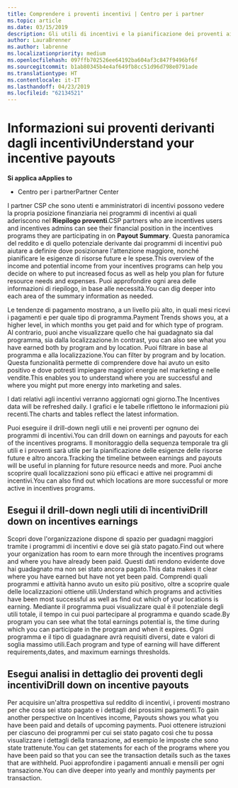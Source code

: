 ```yaml
---
title: Comprendere i proventi incentivi | Centro per i partner
ms.topic: article
ms.date: 03/15/2019
description: Gli utili di incentivi e la pianificazione dei proventi aiuterà la pianificazione futura.
author: LauraBrenner
ms.author: labrenne
ms.localizationpriority: medium
ms.openlocfilehash: 097ffb702526ee64192ba604af3c847f9496bf6f
ms.sourcegitcommit: b1ab80345b4e4af649fb8cc51d96d798e0791ade
ms.translationtype: HT
ms.contentlocale: it-IT
ms.lasthandoff: 04/23/2019
ms.locfileid: "62134521"
---
```

# <a name="understand-your-incentive-payouts"></a><span data-ttu-id="3fe74-103">Informazioni sui proventi derivanti dagli incentivi</span><span class="sxs-lookup"><span data-stu-id="3fe74-103">Understand your incentive payouts</span></span>

<span data-ttu-id="3fe74-104">**Si applica a**</span><span class="sxs-lookup"><span data-stu-id="3fe74-104">**Applies to**</span></span>

-  <span data-ttu-id="3fe74-105">Centro per i partner</span><span class="sxs-lookup"><span data-stu-id="3fe74-105">Partner Center</span></span>


<span data-ttu-id="3fe74-106">I partner CSP che sono utenti e amministratori di incentivi possono vedere la propria posizione finanziaria nei programmi di incentivi ai quali aderiscono nel **Riepilogo proventi**.</span><span class="sxs-lookup"><span data-stu-id="3fe74-106">CSP partners who are incentives users and incentives admins can see their financial position in the incentives programs they are participating in on **Payout Summary**.</span></span> <span data-ttu-id="3fe74-107">Questa panoramica del reddito e di quello potenziale derivante dai programmi di incentivi può aiutare a definire dove posizionare l'attenzione maggiore, nonché pianificare le esigenze di risorse future e le spese.</span><span class="sxs-lookup"><span data-stu-id="3fe74-107">This overview of the income and potential income from your incentives programs can help you decide on where to put increased focus as well as help you plan for future resource needs and expenses.</span></span> <span data-ttu-id="3fe74-108">Puoi approfondire ogni area delle informazioni di riepilogo, in base alle necessità.</span><span class="sxs-lookup"><span data-stu-id="3fe74-108">You can dig deeper into each area of the summary information as needed.</span></span> 

<span data-ttu-id="3fe74-109">Le tendenze di pagamento mostrano, a un livello più alto, in quali mesi ricevi i pagamenti e per quale tipo di programma.</span><span class="sxs-lookup"><span data-stu-id="3fe74-109">Payment Trends shows you, at a higher level, in which months you get paid and for which type of program.</span></span> <span data-ttu-id="3fe74-110">Al contrario, puoi anche visualizzare quello che hai guadagnato sia dal programma, sia dalla localizzazione.</span><span class="sxs-lookup"><span data-stu-id="3fe74-110">In contrast, you can also see what you have earned both by program and by location.</span></span> <span data-ttu-id="3fe74-111">Puoi filtrare in base al programma e alla localizzazione.</span><span class="sxs-lookup"><span data-stu-id="3fe74-111">You can filter by program and by location.</span></span> <span data-ttu-id="3fe74-112">Questa funzionalità permette di comprendere dove hai avuto un esito positivo e dove potresti impiegare maggiori energie nel marketing e nelle vendite.</span><span class="sxs-lookup"><span data-stu-id="3fe74-112">This enables you to understand where you are successful and where you might put more energy into marketing and sales.</span></span>

<span data-ttu-id="3fe74-113">I dati relativi agli incentivi verranno aggiornati ogni giorno.</span><span class="sxs-lookup"><span data-stu-id="3fe74-113">The Incentives data will be refreshed daily.</span></span> <span data-ttu-id="3fe74-114">I grafici e le tabelle riflettono le informazioni più recenti.</span><span class="sxs-lookup"><span data-stu-id="3fe74-114">The charts and tables reflect the latest information.</span></span>

<span data-ttu-id="3fe74-115">Puoi eseguire il drill-down negli utili e nei proventi per ognuno dei programmi di incentivi.</span><span class="sxs-lookup"><span data-stu-id="3fe74-115">You can drill down on earnings and payouts for each of the incentives programs.</span></span> <span data-ttu-id="3fe74-116">Il monitoraggio della sequenza temporale tra gli utili e i proventi sarà utile per la pianificazione delle esigenze delle risorse future e altro ancora.</span><span class="sxs-lookup"><span data-stu-id="3fe74-116">Tracking the timeline between earnings and payouts will be useful in planning for future resource needs and more.</span></span> <span data-ttu-id="3fe74-117">Puoi anche scoprire quali localizzazioni sono più efficaci e attive nei programmi di incentivi.</span><span class="sxs-lookup"><span data-stu-id="3fe74-117">You can also find out which locations are more successful or more active in incentives programs.</span></span> 

## <a name="drill-down-on-incentives-earnings"></a><span data-ttu-id="3fe74-118">Esegui il drill-down negli utili di incentivi</span><span class="sxs-lookup"><span data-stu-id="3fe74-118">Drill down on incentives earnings</span></span>
<span data-ttu-id="3fe74-119">Scopri dove l'organizzazione dispone di spazio per guadagni maggiori tramite i programmi di incentivi e dove sei già stato pagato.</span><span class="sxs-lookup"><span data-stu-id="3fe74-119">Find out where your organization has room to earn more through the incentives programs and where you have already been paid.</span></span> <span data-ttu-id="3fe74-120">Questi dati rendono evidente dove hai guadagnato ma non sei stato ancora pagato.</span><span class="sxs-lookup"><span data-stu-id="3fe74-120">This data makes it clear where you have earned but have not yet been paid.</span></span>  <span data-ttu-id="3fe74-121">Comprendi quali programmi e attività hanno avuto un esito più positivo, oltre a scoprire quale delle localizzazioni ottiene utili.</span><span class="sxs-lookup"><span data-stu-id="3fe74-121">Understand which programs and activities have been most successful as well as find out which of your locations is earning.</span></span> <span data-ttu-id="3fe74-122">Mediante il programma puoi visualizzare qual è il potenziale degli utili totale, il tempo in cui puoi partecipare al programma e quando scade.</span><span class="sxs-lookup"><span data-stu-id="3fe74-122">By program you can see what the total earnings potential is, the time during which you can participate in the program and when it expires.</span></span> <span data-ttu-id="3fe74-123">Ogni programma e il tipo di guadagnare avrà requisiti diversi, date e valori di soglia massimo utili.</span><span class="sxs-lookup"><span data-stu-id="3fe74-123">Each program and type of earning will have different requirements,dates, and maximum earnings thresholds.</span></span> 

## <a name="drill-down-on-incentive-payouts"></a><span data-ttu-id="3fe74-124">Esegui analisi in dettaglio dei proventi degli incentivi</span><span class="sxs-lookup"><span data-stu-id="3fe74-124">Drill down on incentive payouts</span></span>
<span data-ttu-id="3fe74-125">Per acquisire un'altra prospettiva sul reddito di incentivi, i proventi mostrano per che cosa sei stato pagato e i dettagli dei prossimi pagamenti.</span><span class="sxs-lookup"><span data-stu-id="3fe74-125">To gain another perspective on Incentives income, Payouts shows you what you have been paid and details of upcoming payments.</span></span> <span data-ttu-id="3fe74-126">Puoi ottenere istruzioni per ciascuno dei programmi per cui sei stato pagato così che tu possa visualizzare i dettagli della transazione, ad esempio le imposte che sono state trattenute.</span><span class="sxs-lookup"><span data-stu-id="3fe74-126">You can get statements for each of the programs where you have been paid so that you can see the transaction details such as the taxes that are withheld.</span></span> <span data-ttu-id="3fe74-127">Puoi approfondire i pagamenti annuali e mensili per ogni transazione.</span><span class="sxs-lookup"><span data-stu-id="3fe74-127">You can dive deeper into yearly and monthly payments per transaction.</span></span>